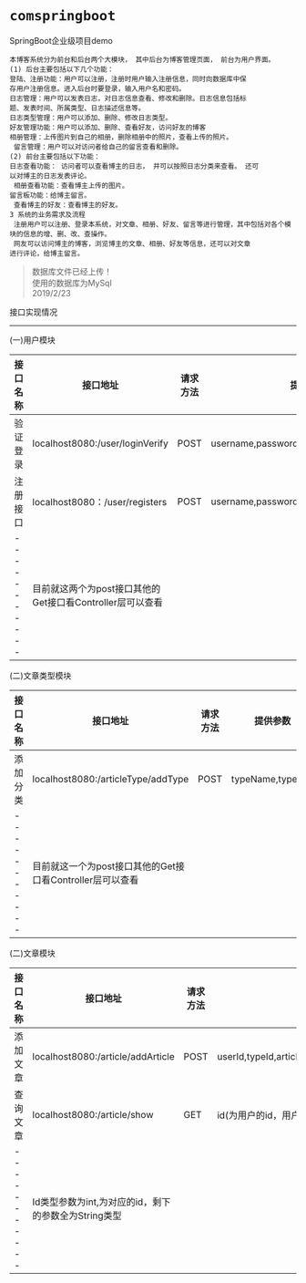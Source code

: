 # **`comspringboot`**
SpringBoot企业级项目demo

    本博客系统分为前台和后台两个大模块， 其中后台为博客管理页面， 前台为用户界面。
    (1) 后台主要包括以下几个功能：
    登陆、注册功能：用户可以注册，注册时用户输入注册信息，同时向数据库中保
    存用户注册信息。进入后台时要登录，输入用户名和密码。
    日志管理：用户可以发表日志，对日志信息查看、修改和删除。日志信息包括标
    题、发表时间、所属类型、日志描述信息等。
    日志类型管理：用户可以添加、删除、修改日志类型。
    好友管理功能：用户可以添加、删除、查看好友，访问好友的博客
    相册管理：上传图片到自己的相册，删除相册中的照片，查看上传的照片。
     留言管理：用户可以对访问者给自己的留言查看和删除。
    (2) 前台主要包括以下功能：
    日志查看功能： 访问者可以查看博主的日志， 并可以按照日志分类来查看。 还可
    以对博主的日志发表评论。
     相册查看功能：查看博主上传的图片。
    留言板功能：给博主留言。
     查看博主的好友：查看博主的好友。
    3 系统的业务需求及流程
     注册用户可以注册、登录本系统，对文章、相册、好友、留言等进行管理，其中包括对各个模块的信息的增、删、改、查操作。
     网友可以访问博主的博客，浏览博主的文章、相册、好友等信息，还可以对文章
    进行评论，给博主留言。




>数据库文件已经上传！ 
<br>使用的数据库为MySql
<br>2019/2/23 


接口实现情况
<hr></hr>
(一)用户模块<br>




接口名称|接口地址 | 请求方法|提供参数
----------|---------| -------------|-------------------------
验证登录|localhost8080:/user/loginVerify| POST|username,password
注册接口|localhost8080：/user/registers|POST| username,password,usersex,usermail,userqq
 -----------|目前就这两个为post接口其他的Get接口看Controller层可以查看




(二)文章类型模块<br>




接口名称|接口地址 | 请求方法|提供参数
----------|---------| -------------|-------------------------
添加分类|localhost8080:/articleType/addType| POST|typeName,typeInfo
 -----------|目前就这一个为post接口其他的Get接口看Controller层可以查看



(二)文章模块<br>




接口名称|接口地址 | 请求方法|提供参数
----------|---------| -------------|-------------------------
添加文章|localhost8080:/article/addArticle| POST|userId,typeId,articleTitle,articleContent,articlesendTime,articleCreate,articleInfo 
查询文章|localhost8080:/article/show|GET|id(为用户的id，用户必须存在，且该用户存在日志) 
 -----------|Id类型参数为int,为对应的id，剩下的参数全为String类型
 
 



